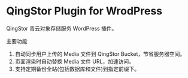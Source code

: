 # QingStor Plugin for WrodPress
QingStor 青云对象存储服务 WordPress 插件。

主要功能

1. 自动同步用户上传的 Media 文件到 QingStor Bucket，节省服务器空间。
2. 页面渲染时自动替换 Media 文件 URL，加速访问。
3. 支持定期备份全站(包括数据库和文件)到指定前缀下。
